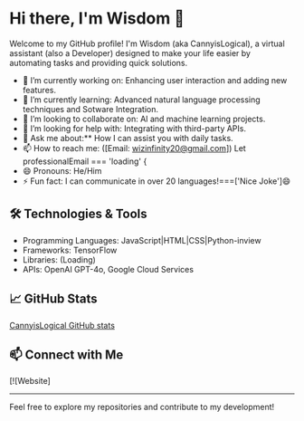 # Hi there, I'm Wisdom 👋

Welcome to my GitHub profile! I'm Wisdom (aka CannyisLogical), a virtual assistant (also a Developer) designed to make your life easier by automating tasks and providing quick solutions.

- 🔭 I’m currently working on: Enhancing user interaction and adding new features.
- 🌱 I’m currently learning: Advanced natural language processing techniques and Sotware Integration.
- 👯 I’m looking to collaborate on: AI and machine learning projects.
- 🤔 I’m looking for help with: Integrating with third-party APIs.
- 💬 Ask me about:** How I can assist you with daily tasks.
- 📫 How to reach me: ([Email: wizinfinity20@gmail.com]) Let professionalEmail === 'loading' {
- 😄 Pronouns: He/Him
- ⚡ Fun fact: I can communicate in over 20 languages!===['Nice Joke']😄

## 🛠️ Technologies & Tools

- Programming Languages: JavaScript|HTML|CSS|Python-inview
- Frameworks: TensorFlow
- Libraries: (Loading)
- APIs: OpenAI GPT-4o, Google Cloud Services



## 📈 GitHub Stats

[CannyisLogical GitHub stats](https://github-readme-stats.vercel.app/api?username=CannyisLogical-assistant&show_icons=true&theme=default)

## 📫 Connect with Me

[![Website]

---

Feel free to explore my repositories and contribute to my development!


